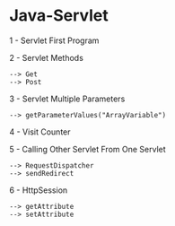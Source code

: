 # Java-Servlet

1 - Servlet First Program

2 - Servlet Methods

    --> Get     
    --> Post

3 - Servlet Multiple Parameters

    --> getParameterValues("ArrayVariable")

4 - Visit Counter

5 - Calling Other Servlet From One Servlet

    --> RequestDispatcher
    --> sendRedirect

6 - HttpSession

    --> getAttribute
    --> setAttribute

